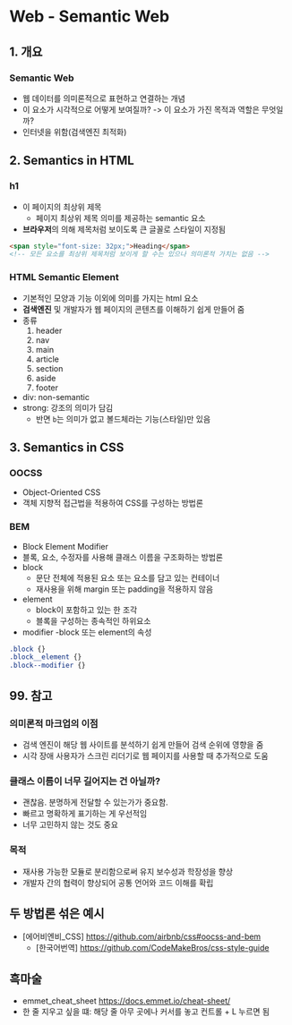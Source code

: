 # Web - Semantic Web
## 1. 개요

### Semantic Web
- 웹 데이터를 의미론적으로 표현하고 연결하는 개념
- 이 요소가 시각적으로 어떻게 보여질까? -> 이 요소가 가진 목적과 역할은 무엇일까?
- 인터넷을 위함(검색엔진 최적화)
## 2. Semantics in HTML
### h1
- 이 페이지의 최상위 제목
  - 페이지 최상위 제목 의미를 제공하는 semantic 요소
- **브라우저**의 의해 제목처럼 보이도록 큰 글꼴로 스타일이 지정됨
```HTML
<span style="font-size: 32px;">Heading</span>
<!-- 모든 요소를 최상위 제목처럼 보이게 할 수는 있으나 의미론적 가치는 없음 -->
```

### HTML Semantic Element
- 기본적인 모양과 기능 이외에 의미를 가지는 html 요소
- **검색엔진** 및 개발자가 웹 페이지의 콘텐츠를 이해하기 쉽게 만들어 줌
- 종류
  1. header
  2. nav
  3. main
  4. article
  5. section
  6. aside
  7. footer
- div: non-semantic
- strong: 강조의 의미가 담김
  - 반면 `b`는 의미가 없고 볼드체라는 기능(스타일)만 있음

## 3. Semantics in CSS
### OOCSS
- Object-Oriented CSS
- 객체 지향적 접근법을 적용하여 CSS를 구성하는 방법론

### BEM
- Block Element Modifier
- 블록, 요소, 수정자를 사용해 클래스 이름을 구조화하는 방법론
- block
  - 문단 전체에 적용된 요소 또는 요소를 담고 있는 컨테이너
  - 재사용을 위해 margin 또는 padding을 적용하지 않음
- element
  - block이 포함하고 있는 한 조각
  - 블록을 구성하는 종속적인 하위요소
- modifier
  -block 또는 element의 속성

```CSS
.block {}
.block__element {}
.block--modifier {}
```

## 99. 참고
### 의미론적 마크업의 이점
- 검색 엔진이 해당 웹 사이트를 분석하기 쉽게 만들어 검색 순위에 영향을 줌
- 시각 장애 사용자가 스크린 리더기로 웹 페이지를 사용할 때 추가적으로 도움

### 클래스 이름이 너무 길어지는 건 아닐까?
- 괜찮음. 분명하게 전달할 수 있는가가 중요함.
- 빠르고 명확하게 표기하는 게 우선적임
- 너무 고민하지 않는 것도 중요

### 목적
- 재사용 가능한 모듈로 분리함으로써 유지 보수성과 학장성을 향상
- 개발자 간의 협력이 향상되어 공통 언어와 코드 이해를 확립

## 두 방법론 섞은 예시
- [에어비엔비_CSS] <https://github.com/airbnb/css#oocss-and-bem>
  - [한국어번역] <https://github.com/CodeMakeBros/css-style-guide>

## 흑마술
- emmet_cheat_sheet <https://docs.emmet.io/cheat-sheet/>
- 한 줄 지우고 싶을 떄: 해당 줄 아무 곳에나 커서를 놓고 컨트롤 + L 누르면 됨 